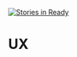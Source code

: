 [![Stories in Ready](https://badge.waffle.io/mconolly/UX.png?label=ready&title=Ready)](https://waffle.io/mconolly/UX)
# UX
